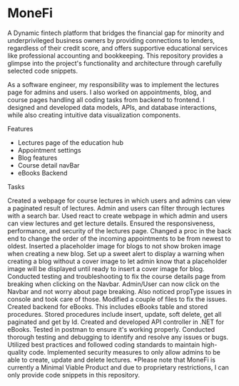 # MoneFi
A Dynamic fintech platform that bridges the financial gap for minority and underprivileged business owners by providing connections to lenders, regardless of their credit score, and offers supportive educational services like professional accounting and bookkeeping. This repository provides a glimpse into the project's functionality and architecture through carefully selected code snippets.

As a software engineer, my responsibility was to implement the lectures page for admins and users. I also worked on appointments, blog, and course pages handling all coding tasks from backend to frontend. I designed and developed data models, APIs, and database interactions, while also creating intuitive data visualization components.

Features

- Lectures page of the education hub
- Appointment settings
- Blog features
- Course detail navBar
- eBooks Backend

Tasks

Created a webpage for course lectures in which users and admins can view a paginated result of lectures. 
Admin and users can filter through lectures with a search bar. 
Used react to create webpage in which admin and users can view lectures and get lecture details.
Ensured the responsiveness, performance, and security of the lectures page.
Changed a proc in the back end to change the order of the incoming appointments to be from newest to oldest.
Inserted a placeholder image for blogs to not show broken image when creating a new blog. 
Set up a sweet alert to display a warning when creating a blog without a cover image to let admin know that a placeholder image will be displayed until ready to insert a cover image for blog.
Conducted testing and troubleshooting to fix the course details page from breaking when clicking on the Navbar. Admin/User can now click on the Navbar and not worry about page breaking. Also noticed propType issues in console and took care of those. Modified a couple of files to fix the issues.
Created backend for eBooks. This includes eBooks table and stored procedures. Stored procedures include insert, update, soft delete, get all paginated and get by Id. Created and developed API controller in .NET for eBooks. Tested in postman to ensure it's working properly. 
Conducted thorough testing and debugging to identify and resolve any issues or bugs.
Utilized best practices and followed coding standards to maintain high-quality code.
Implemented security measures to only allow admins to be able to create, update and delete lectures.
*Please note that MoneFi is currently a Minimal Viable Product and due to proprietary restrictions, I can only provide code snippets in this repository.

